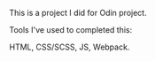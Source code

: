 This is a project I did for Odin project. 

Tools I've used to completed this: 

HTML, CSS/SCSS, JS, Webpack.  